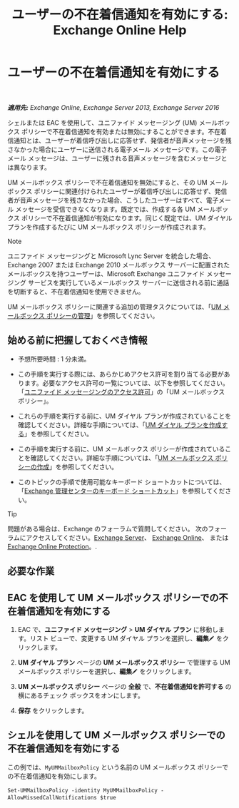 ﻿---
title: 'ユーザーの不在着信通知を有効にする: Exchange Online Help'
TOCTitle: ユーザーの不在着信通知を有効にする
ms:assetid: aa0cbb60-5422-474f-af16-621aade31c1f
ms:mtpsurl: https://technet.microsoft.com/ja-jp/library/Bb232159(v=EXCHG.150)
ms:contentKeyID: 52057488
ms.date: 05/22/2018
mtps_version: v=EXCHG.150
ms.translationtype: HT
---

# ユーザーの不在着信通知を有効にする

 

_**適用先:** Exchange Online, Exchange Server 2013, Exchange Server 2016_

シェルまたは EAC を使用して、ユニファイド メッセージング (UM) メールボックス ポリシーで不在着信通知を有効または無効にすることができます。不在着信通知とは、ユーザーが着信呼び出しに応答せず、発信者が音声メッセージを残さなかった場合にユーザーに送信される電子メール メッセージです。この電子メール メッセージは、ユーザーに残される音声メッセージを含むメッセージとは異なります。

UM メールボックス ポリシーで不在着信通知を無効にすると、その UM メールボックス ポリシーに関連付けられたユーザーが着信呼び出しに応答せず、発信者が音声メッセージを残さなかった場合、こうしたユーザーはすべて、電子メール メッセージを受信できなくなります。既定では、作成する各 UM メールボックス ポリシーで不在着信通知が有効になります。同じく既定では、UM ダイヤル プランを作成するたびに UM メールボックス ポリシーが作成されます。


> [!NOTE]
> ユニファイド メッセージングと Microsoft Lync Server を統合した場合、Exchange 2007 または Exchange 2010 メールボックス サーバーに配置されたメールボックスを持つユーザーは、Microsoft Exchange ユニファイド メッセージング サービスを実行しているメールボックス サーバーに送信される前に通話を切断すると、不在着信通知を使用できません。



UM メールボックス ポリシーに関連する追加の管理タスクについては、「[UM メールボックス ポリシーの管理](manage-a-um-mailbox-policy-exchange-2013-help.md)」を参照してください。

## 始める前に把握しておくべき情報

  - 予想所要時間 : 1 分未満。

  - この手順を実行する際には、あらかじめアクセス許可を割り当てる必要があります。必要なアクセス許可の一覧については、以下を参照してください。「[ユニファイド メッセージングのアクセス許可](unified-messaging-permissions-exchange-2013-help.md)」の「UM メールボックス ポリシー」。

  - これらの手順を実行する前に、UM ダイヤル プランが作成されていることを確認してください。詳細な手順については、「[UM ダイヤル プランを作成する](create-a-um-dial-plan-exchange-2013-help.md)」を参照してください。

  - この手順を実行する前に、UM メールボックス ポリシーが作成されていることを確認してください。詳細な手順については、「[UM メールボックス ポリシーの作成](create-a-um-mailbox-policy-exchange-2013-help.md)」を参照してください。

  - このトピックの手順で使用可能なキーボード ショートカットについては、「[Exchange 管理センターのキーボード ショートカット](keyboard-shortcuts-in-the-exchange-admin-center-exchange-online-protection-help.md)」を参照してください。


> [!TIP]
> 問題がある場合は、Exchange のフォーラムで質問してください。 次のフォーラムにアクセスしてください。<A href="https://go.microsoft.com/fwlink/p/?linkid=60612">Exchange Server</A>、 <A href="https://go.microsoft.com/fwlink/p/?linkid=267542">Exchange Online</A>、 または <A href="https://go.microsoft.com/fwlink/p/?linkid=285351">Exchange Online Protection</A>。.



## 必要な作業

## EAC を使用して UM メールボックス ポリシーでの不在着信通知を有効にする

1.  EAC で、<strong>ユニファイド メッセージング</strong> \> <strong>UM ダイヤル プラン</strong> に移動します。リスト ビューで、変更する UM ダイヤル プランを選択し、<strong>編集</strong>![編集アイコン](images/Bb124582.6f53ccb2-1f13-4c02-bea0-30690e6ea71d(EXCHG.150).gif "編集アイコン") をクリックします。

2.  <strong>UM ダイヤル プラン</strong> ページの <strong>UM メールボックス ポリシー</strong> で管理する UM メールボックス ポリシーを選択し、<strong>編集</strong>![編集アイコン](images/Bb124582.6f53ccb2-1f13-4c02-bea0-30690e6ea71d(EXCHG.150).gif "編集アイコン") をクリックします。

3.  <strong>UM メールボックス ポリシー</strong> ページの <strong>全般</strong> で、<strong>不在着信通知を許可する</strong> の横にあるチェック ボックスをオンにします。

4.  <strong>保存</strong> をクリックします。

## シェルを使用して UM メールボックス ポリシーでの不在着信通知を有効にする

この例では、`MyUMMailboxPolicy` という名前の UM メールボックス ポリシーでの不在着信通知を有効にします。

    Set-UMMailboxPolicy -identity MyUMMailboxPolicy -AllowMissedCallNotifications $true

